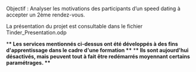 Objectif : Analyser les motivations des participants d’un speed dating
à accepter un 2ème rendez-vous.

La présentation du projet est consultable dans le fichier Tinder_Presentation.odp

\***\* Les services mentionnés ci-dessus ont été développés à des fins d'apprentissage dans le cadre d'une formation \*\*** \***\* Ils sont aujourd'hui désactivés, mais peuvent tout à fait être redémarrés moyennant certains paramétrages. \*\***
